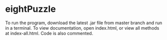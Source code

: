# eightPuzzle
To run the program, download the latest .jar file from master branch and run in a terminal.
To view documentation, open index.html, or view all methods at index-all.html. Code is also commented.
